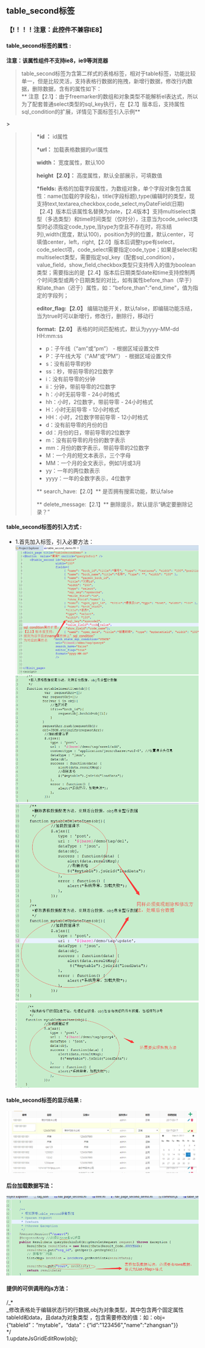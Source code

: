 ## table\_second**标签**

### 【!！！！注意：此控件不兼容IE8】

#### table\_second**标签的属性 :**

**注意：该属性组件不支持ie8，ie9等浏览器**

> table\_second标签为含第二样式的表格标签，相对于table标签，功能比较单一，但是比较灵活，支持表格行数据的拖拽，新增行数据，修改行内数据，删除数据，含有的属性如下：  
> ** 注意【2.1】：由于freemarker的数组和对象类型不能解析el表达式，所以为了配套普通select类型的sql\_key执行，在【2.1】版本后，支持属性sql\_condition的扩展，详情见下面标签引入示例**

&gt;

> > **\*id ：** id属性
> >
> > **\*url：** 加载表格数据的url属性
> >
> > **width：** 宽度属性，默认100
> >
> > **height【2.0】：** 高度属性，默认全部展示，可填数值
> >
> > **\*fields:** 表格的加载字段属性，为数组对象，单个字段对象包含属性：name\(加载的字段名\)，title\(字段标题\),type\(编辑时的类型，现支持text,textarea,checkbox,code\_select,myDateField\(日期\)【2.4】版本后该属性名替换为date，【2.4版本】支持multiselect类型（多选类型）和time时间类型（仅时分），注意当为code\_select类型时必须指定code\_type,当type为空且不存在时，将冻结列\),width\(宽度，默认100\)，position为列的位置，默认center，可填值center，left，right,【2.0】版本后调整type有select，code\_select项，code\_select需要指定code\_type；如果是select和multiselect类型，需要指定sql\_key（配套sql\_condition），value\_field，show\_field,checkbox类型只支持传入的值为boolean类型；需要指出的是【2.4】版本后日期类型date和time支持控制两个时间类型或两个日期类型的对比，如有属性before_than（早于）和late_than（迟于）属性，如："before_than":"end_time"，值为指定的字段列；
> >
> > **editor\_flag:【2.0】** 编辑功能开关，默认false，即编辑功能冻结，当为true时可以新增行，修改行，删除行，移动行
> >
> > **format:【2.0】** 表格的时间匹配格式，默认为yyyy-MM-dd HH:mm:ss
> >
> > * p：子午线（“am”或“pm”） - 根据区域设置文件
> > * P：子午线大写（“AM”或“PM”） - 根据区域设置文件
> > * s：没有前导零的秒
> > * ss：秒，带前导零的2位数字
> > * i：没有前导零的分钟
> > * ii：分钟，带前导零的2位数字
> > * h：小时无前导零 - 24小时格式
> > * hh：小时，2位数字，带前导零 - 24小时格式
> > * H：小时无前导零 - 12小时格式
> > * HH：小时，2位数字带前导零 - 12小时格式
> > * d：没有前导零的月份的日
> > * dd：月份的日，带前导零的2位数字
> > * m：没有前导零的月份的数字表示
> > * mm：月份的数字表示，带前导零的2位数字
> > * M：一个月的短文本表示，三个字母
> > * MM：一个月的全文表示，例如1月或3月
> > * yy：一年的两位数表示
> > * yyyy：一年的全数字表示，4位数字
> >
> > ** search\_have:【2.0】** 是否拥有搜索功能，默认false
> >
> > ** delete\_message:【2.1】** 删除提示，默认提示“确定要删除记录？”

#### table\_second标签的引入方式 :

* 1.首先加入标签，引入必要方法：
  ![](/assets/table_second9.png)
  ![](/assets/table_second10.png)
  ![](/assets/table_second2.png)
  ![](/assets/table_second3.png)

#### table\_second标签的显示结果 :

![](/assets/table_second11.png)

#### 后台加载数据写法：

![](/assets/table_second5.png)

#### 提供的可供调用的js方法：

/_\*        
_修改表格处于编辑状态行的行数据,obj为对象类型，其中包含两个固定属性tableId和data，且data为对象类型 ，包含需要修改的值：如：obj={“tableId”：“mytable”，“data”：{“id”:"123456","name":"zhangsan"}}  
\*/  
1.updateJsGridEditRow\(obj\);

